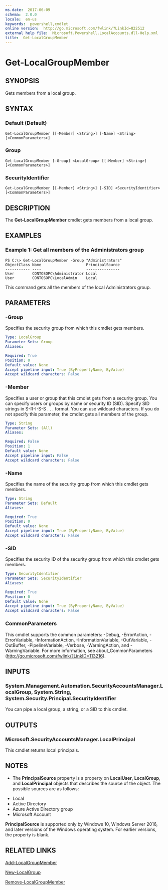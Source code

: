 ```yaml
---
ms.date:  2017-06-09
schema:  2.0.0
locale:  en-us
keywords:  powershell,cmdlet
online version:  http://go.microsoft.com/fwlink/?LinkId=822512
external help file:  Microsoft.Powershell.LocalAccounts.dll-Help.xml
title:  Get-LocalGroupMember
---
```


# Get-LocalGroupMember

## SYNOPSIS
Gets members from a local group.

## SYNTAX

### Default (Default)
```
Get-LocalGroupMember [[-Member] <String>] [-Name] <String> [<CommonParameters>]
```

### Group
```
Get-LocalGroupMember [-Group] <LocalGroup> [[-Member] <String>] [<CommonParameters>]
```

### SecurityIdentifier
```
Get-LocalGroupMember [[-Member] <String>] [-SID] <SecurityIdentifier> [<CommonParameters>]
```

## DESCRIPTION
The **Get-LocalGroupMember** cmdlet gets members from a local group.

## EXAMPLES

### Example 1: Get all members of the Administrators group
```
PS C:\> Get-LocalGroupMember -Group "Administrators"
ObjectClass Name                    PrincipalSource
----------- ----                    ---------------
User        CONTOSOPC\Administrator Local
User        CONTOSOPC\LocalAdmin    Local
```

This command gets all the members of the local Administrators group.

## PARAMETERS

### -Group
Specifies the security group from which this cmdlet gets members.

```yaml
Type: LocalGroup
Parameter Sets: Group
Aliases: 

Required: True
Position: 0
Default value: None
Accept pipeline input: True (ByPropertyName, ByValue)
Accept wildcard characters: False
```

### -Member
Specifies a user or group that this cmdlet gets from a security group.
You can specify users or groups by name or security ID (SID).
Specify SID strings in S-R-I-S-S .
. .
format.
You can use wildcard characters.
If you do not specify this parameter, the cmdlet gets all members of the group.

```yaml
Type: String
Parameter Sets: (All)
Aliases: 

Required: False
Position: 1
Default value: None
Accept pipeline input: False
Accept wildcard characters: False
```

### -Name
Specifies the name of the security group from which this cmdlet gets members.

```yaml
Type: String
Parameter Sets: Default
Aliases: 

Required: True
Position: 0
Default value: None
Accept pipeline input: True (ByPropertyName, ByValue)
Accept wildcard characters: False
```

### -SID
Specifies the security ID of the security group from which this cmdlet gets members.

```yaml
Type: SecurityIdentifier
Parameter Sets: SecurityIdentifier
Aliases: 

Required: True
Position: 0
Default value: None
Accept pipeline input: True (ByPropertyName, ByValue)
Accept wildcard characters: False
```

### CommonParameters
This cmdlet supports the common parameters: -Debug, -ErrorAction, -ErrorVariable, -InformationAction, -InformationVariable, -OutVariable, -OutBuffer, -PipelineVariable, -Verbose, -WarningAction, and -WarningVariable. For more information, see about_CommonParameters (http://go.microsoft.com/fwlink/?LinkID=113216).

## INPUTS

### System.Management.Automation.SecurityAccountsManager.LocalGroup, System.String, System.Security.Principal.SecurityIdentifier
You can pipe a local group, a string, or a SID to this cmdlet.

## OUTPUTS

### Microsoft.SecurityAccountsManager.LocalPrincipal
This cmdlet returns local principals.

## NOTES
* The **PrincipalSource** property is a property on **LocalUser**, **LocalGroup**, and **LocalPrincipal** objects that describes the source of the object. The possible sources are as follows: 

- Local 
- Active Directory 
- Azure Active Directory group 
- Microsoft Account 

**PrincipalSource** is supported only by Windows 10, Windows Server 2016, and later versions of the Windows operating system. For earlier versions, the property is blank.

## RELATED LINKS

[Add-LocalGroupMember](Add-LocalGroupMember.md)

[New-LocalGroup](New-LocalGroup.md)

[Remove-LocalGroupMember](Remove-LocalGroupMember.md)


